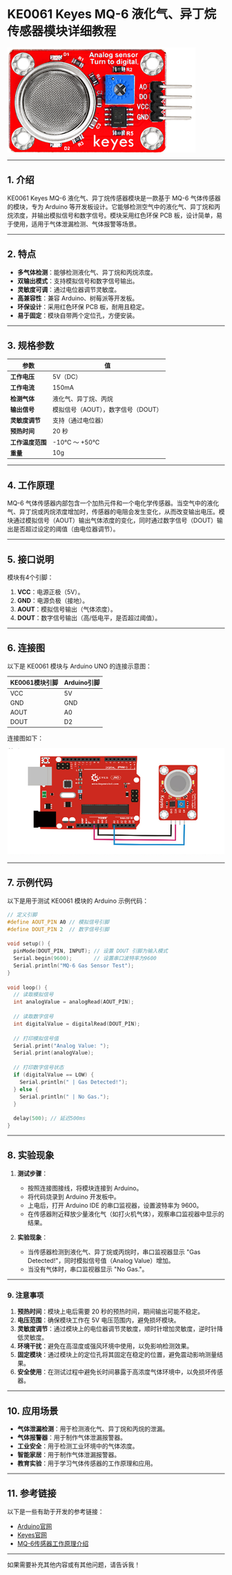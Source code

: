 # **KE0061 Keyes MQ-6 液化气、异丁烷传感器模块详细教程**

![image-20250312163842918](media/image-20250312163842918.png)

---

## **1. 介绍**

KE0061 Keyes MQ-6 液化气、异丁烷传感器模块是一款基于 MQ-6 气体传感器的模块，专为 Arduino 等开发板设计。它能够检测空气中的液化气、异丁烷和丙烷浓度，并输出模拟信号和数字信号。模块采用红色环保 PCB 板，设计简单，易于使用，适用于气体泄漏检测、气体报警等场景。

---

## **2. 特点**

- **多气体检测**：能够检测液化气、异丁烷和丙烷浓度。
- **双输出模式**：支持模拟信号和数字信号输出。
- **灵敏度可调**：通过电位器调节灵敏度。
- **高兼容性**：兼容 Arduino、树莓派等开发板。
- **环保设计**：采用红色环保 PCB 板，耐用且稳定。
- **易于固定**：模块自带两个定位孔，方便安装。

---

## **3. 规格参数**

| 参数            | 值                     |
|-----------------|------------------------|
| **工作电压**    | 5V（DC）               |
| **工作电流**    | 150mA                  |
| **检测气体**    | 液化气、异丁烷、丙烷   |
| **输出信号**    | 模拟信号（AOUT），数字信号（DOUT） |
| **灵敏度调节**  | 支持（通过电位器）     |
| **预热时间**    | 20 秒                  |
| **工作温度范围**| -10℃ ～ +50℃          |
| **重量**        | 10g                    |

---

## **4. 工作原理**

MQ-6 气体传感器内部包含一个加热元件和一个电化学传感器。当空气中的液化气、异丁烷或丙烷浓度增加时，传感器的电阻会发生变化，从而改变输出电压。模块通过模拟信号（AOUT）输出气体浓度的变化，同时通过数字信号（DOUT）输出是否超过设定的阈值（由电位器调节）。

---

## **5. 接口说明**

模块有4个引脚：
1. **VCC**：电源正极（5V）。
2. **GND**：电源负极（接地）。
3. **AOUT**：模拟信号输出（气体浓度）。
4. **DOUT**：数字信号输出（高/低电平，是否超过阈值）。

---

## **6. 连接图**

以下是 KE0061 模块与 Arduino UNO 的连接示意图：

| KE0061模块引脚 | Arduino引脚 |
|----------------|-------------|
| VCC            | 5V          |
| GND            | GND         |
| AOUT           | A0          |
| DOUT           | D2          |

连接图如下：

![image-20250319100927142](media/image-20250319100927142.png)

---

## **7. 示例代码**

以下是用于测试 KE0061 模块的 Arduino 示例代码：

```cpp
// 定义引脚
#define AOUT_PIN A0 // 模拟信号引脚
#define DOUT_PIN 2  // 数字信号引脚

void setup() {
  pinMode(DOUT_PIN, INPUT); // 设置 DOUT 引脚为输入模式
  Serial.begin(9600);       // 设置串口波特率为9600
  Serial.println("MQ-6 Gas Sensor Test");
}

void loop() {
  // 读取模拟信号
  int analogValue = analogRead(AOUT_PIN);

  // 读取数字信号
  int digitalValue = digitalRead(DOUT_PIN);

  // 打印模拟信号值
  Serial.print("Analog Value: ");
  Serial.print(analogValue);

  // 打印数字信号状态
  if (digitalValue == LOW) {
    Serial.println(" | Gas Detected!");
  } else {
    Serial.println(" | No Gas.");
  }

  delay(500); // 延迟500ms
}
```

---

## **8. 实验现象**

1. **测试步骤**：
   - 按照连接图接线，将模块连接到 Arduino。
   - 将代码烧录到 Arduino 开发板中。
   - 上电后，打开 Arduino IDE 的串口监视器，设置波特率为 9600。
   - 在传感器附近释放少量液化气（如打火机气体），观察串口监视器中显示的结果。

2. **实验现象**：
   - 当传感器检测到液化气、异丁烷或丙烷时，串口监视器显示 "Gas Detected!"，同时模拟信号值（Analog Value）增加。
   - 当没有气体时，串口监视器显示 "No Gas."。

---

### **9. 注意事项**

1. **预热时间**：模块上电后需要 20 秒的预热时间，期间输出可能不稳定。
2. **电压范围**：确保模块工作在 5V 电压范围内，避免损坏模块。
3. **灵敏度调节**：通过模块上的电位器调节灵敏度，顺时针增加灵敏度，逆时针降低灵敏度。
4. **环境干扰**：避免在高湿度或强风环境中使用，以免影响检测效果。
5. **固定模块**：通过模块上的定位孔将其固定在稳定的位置，避免震动影响测量结果。
6. **安全使用**：在测试过程中避免长时间暴露于高浓度气体环境中，以免损坏传感器。

---

## **10. 应用场景**

- **气体泄漏检测**：用于检测液化气、异丁烷和丙烷的泄漏。
- **气体报警器**：用于制作气体泄漏报警器。
- **工业安全**：用于检测工业环境中的气体浓度。
- **智能家居**：用于制作气体泄漏报警器。
- **教育实验**：用于学习气体传感器的工作原理和应用。

---

## **11. 参考链接**

以下是一些有助于开发的参考链接：
- [Arduino官网](https://www.arduino.cc/)
- [Keyes官网](http://www.keyes-robot.com/)
- [MQ-6传感器工作原理介绍](https://www.pololu.com/file/0J313/MQ6.pdf)

---

如果需要补充其他内容或有其他问题，请告诉我！
